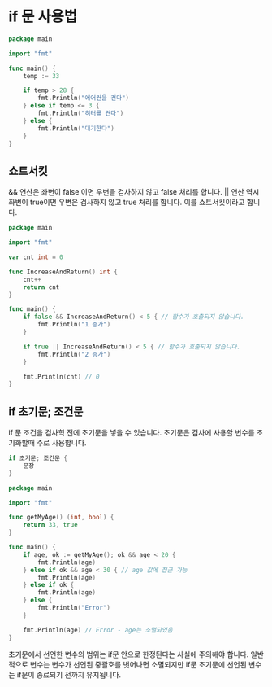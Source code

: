 # if 문 사용법

``` go
package main

import "fmt"

func main() {
    temp := 33

    if temp > 28 {
        fmt.Println("에어컨을 켠다")
    } else if temp <= 3 {
        fmt.Println("히터를 켠다")
    } else {
        fmt.Println("대기한다")
    }
}
```

## 쇼트서킷
&& 연산은 좌변이 false 이면 우변을 검사하지 않고 false 처리를 합니다.
|| 연산 역시 좌변이 true이면 우변은 검사하지 않고 true 처리를 합니다.
이를 쇼트서킷이라고 합니다.

``` go
package main

import "fmt"

var cnt int = 0

func IncreaseAndReturn() int {
    cnt++
    return cnt
}

func main() {
    if false && IncreaseAndReturn() < 5 { // 함수가 호출되지 않습니다.
        fmt.Println("1 증가")
    }

    if true || IncreaseAndReturn() < 5 { // 함수가 호출되지 않습니다.
        fmt.Println("2 증가")
    }

    fmt.Println(cnt) // 0
}
```

## if 초기문; 조건문

if 문 조건을 검사힉 전에 초기문을 넣을 수 있습니다.
초기문은 검사에 사용할 변수를 초기화할때 주로 사용합니다.

``` go
if 초기문; 조건문 {
    문장
}
```

``` go
package main

import "fmt"

func getMyAge() (int, bool) {
    return 33, true
}

func main() {
    if age, ok := getMyAge(); ok && age < 20 {
        fmt.Println(age)
    } else if ok && age < 30 { // age 값에 접근 가능
        fmt.Println(age)
    } else if ok {
        fmt.Println(age)
    } else {
        fmt.Println("Error")
    }

    fmt.Println(age) // Error - age는 소멸되었음
}
```

초기문에서 선언한 변수의 범위는 if문 안으로 한정된다는 사실에 주의해야 합니다.
일반적으로 변수는 변수가 선언된 중괄호를 벗어나면 소멸되지만 if문 초기문에 선언된 변수는 if문이 종료되기 전까지 유지됩니다.